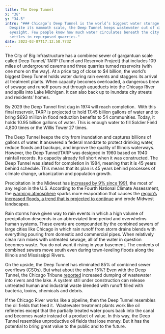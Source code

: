 ```yaml
---
title: The Deep Tunnel
x: "38"
y: "34.5"
intro: "### Chicago’s Deep Tunnel is the world’s biggest water storage system.
  Despite its mammoth scale, the Deep Tunnel keeps wastewater out of civic
  eyesight. Few people know how much water circulates beneath the city or
  settles in repurposed quarries."
date: 2023-03-07T17:12:58.773Z
---
```

The City of Big Infrastructure has a combined sewer of gargantuan scale called Deep Tunnel/ TARP (Tunnel and Reservoir Project) that includes 109 miles of underground caverns and three quarries turned reservoirs (with one more on the way). At a price tag of close to $4 billion, the world’s biggest Deep Tunnel holds water during rain events and staggers its arrival at treatment plants. When capacity becomes overloaded, a dangerous brew of sewage and runoff pours out through aqueducts into the Chicago River and spills into Lake Michigan. It can also back up to inundate city streets and residents’ homes.

By 2029 the Deep Tunnel first dug in 1974 will reach completion.  With this final reservoir, TARP is projected to hold 17.45 billion gallons of water and to bring $693 million in flood reduction benefits to 54 communities. Today, it holds 10.95 billion gallons of water. This is enough water to fill Soldier Field 4,800 times or the Willis Tower 27 times.

The Deep Tunnel keeps the city from inundation and captures billions of gallons of water. It answered a federal mandate to protect drinking water, reduce floods and backups, and improve the quality of Illinois waterways. However, the Deep Tunnel/TARP was designed in 1960 based on 1940 rainfall records. Its capacity already fell short when it was constructed. The Deep Tunnel was slated for completion in 1984, meaning that it is 45 years behind schedule. This means that its plan is 45 years behind processes of climate change, urbanization and population growth.

Precipitation in the Midwest has [increased by 9% since 1991](https://nca2014.globalchange.gov/report/our-changing-climate/precipitation-change), the most of any region in the U.S. According to the Fourth National Climate Assessment, the [warming atmosphere](https://nca2014.globalchange.gov/report/our-changing-climate/precipitation-change) sparks more evaporation that causes the [region’s increased floods, a trend that is projected to continue](https://nca2014.globalchange.gov/report/our-changing-climate/precipitation-change) and erode Midwest landscapes.

Rain storms have given way to rain events in which a high volume of precipitation descends in an abbreviated time period and overwhelms human systems. These events are compounded by the combined sewers of large cities like Chicago in which rain runoff from storm drains blends with everything pouring from domestic and commercial pipes. When relatively clean rain mixes with untreated sewage, all of the water in question becomes waste. You do not want it rising in your basement. The contents of combined sewers move south even during town-leveling floods along the Illinois and Mississippi Rivers.

On the upside, the Deep Tunnel has eliminated 85% of combined sewer overflows (CSOs). But what about the other 15%? Even with the Deep Tunnel, the Chicago Tribune [reported](https://www.chicagotribune.com/lifestyles/ct-xpm-2011-03-19-ct-met-0320-deep-tunnel-problems-20110319-story.html) increased dumping of wastewater into rivers and the lake. A system still under construction can release untreated human and industrial waste blended with runoff filled with bacteria, toxins, chemicals and debris.

If the Chicago River works like a pipeline, then the Deep Tunnel resembles the oil fields that feed it.  Wastewater treatment plants work like oil refineries except that the partially treated water pours back into the canal and becomes waste instead of a product of value. In this way, the Deep Tunnel resembles unproductive oil fields that lose money. But it has the potential to bring great value to the public and to the future.
